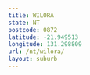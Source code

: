 ```yaml
---
title: WILORA
state: NT
postcode: 0872
latitude: -21.949513
longitude: 131.298809
url: /nt/wilora/
layout: suburb
---
```

